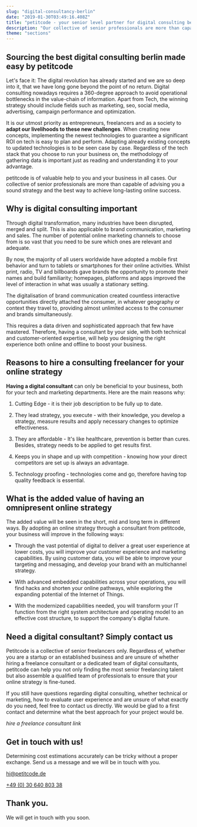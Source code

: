 ```yaml
---
slug: "digital-consultancy-berlin"
date: "2019-01-30T03:49:16.408Z"
title: "petitcode - your senior level partner for digital consulting berlin"
description: "Our collective of senior professionals are more than capable of advising you a sound digital strategy and the best way to achieve long-lasting digital success."
theme: "sections"
---
```


<Sections>
<Section>
<Columns contentWidth="6">
<ColumnContent>

# Sourcing the best digital consulting berlin made easy by petitcode

Let's face it: The digital revolution has already started and we are so deep into it, that we have long gone beyond the point of no return. Digital consulting nowadays requires a 360-degree approach to avoid operational bottlenecks in the value-chain of information. Apart from Tech, the winning strategy should include fields such as marketing, seo, social media, advertising, campaign performance and optimization.

It is our utmost priority as entrepreneurs, freelancers and as a society to **adapt our livelihoods to these new challenges**. When creating new concepts, implementing the newest technologies to guarantee a significant ROI on tech is easy to plan and perform. Adapting already existing concepts to updated technologies is to be seen case by case. Regardless of the tech stack that you choose to run your business on, the methodology of gathering data is important just as reading and understanding it to your advantage.

petitcode is of valuable help to you and your business in all cases. Our collective of senior professionals are more than capable of advising you a sound strategy and the best way to achieve long-lasting online success.

</ColumnContent>
<ColumnImage file="lost-co-178990-unsplash.jpg" alt="Finding an experienced and reliable digital partner can be a real hustle">
</ColumnImage>
</Columns>
</Section>
<Section>
<Columns reverse contentWidth="6">
<ColumnContent>

## Why is digital consulting important

Through digital transformation, many industries have been disrupted, merged and split. This is also applicable to brand communication, marketing and sales. The number of potential online marketing channels to choose from is so vast that you need to be sure which ones are relevant and adequate.

By now, the majority of all users worldwide have adopted a mobile first behavior and turn to tablets or smartphones for their online activities. Whilst print, radio, TV and billboards gave brands the opportunity to promote their names and build familiarity; homepages, platforms and apps improved the level of interaction in what was usually a stationary setting.

The digitalisation of brand communication created countless interactive opportunities directly attached the consumer, in whatever geography or context they travel to, providing almost unlimited access to the consumer and brands simultaneously.

This requires a data driven and sophisticated approach that few have mastered. Therefore, having a consultant by your side, with both technical and customer-oriented expertise, will help you designing the right experience both online and offline to boost your business.

</ColumnContent>
<ColumnImage file="irfan-simsar-1144378-unsplash.jpg" alt="petitcode’s web design agency only executes state-of-the-art solutions">
</ColumnImage>
</Columns>
</Section>
<Section>
<Columns reverse contentWidth="6">
<ColumnContent>

## Reasons to hire a consulting freelancer for your online strategy

**Having a digital consultant** can only be beneficial to your business, both for your tech and marketing departments. Here are the main reasons why:

1.  Cutting Edge - it is their job description to be fully up to date.

2.  They lead strategy, you execute - with their knowledge, you develop a strategy, measure results and apply necessary changes to optimize effectiveness.

3.  They are affordable - It's like healthcare, prevention is better than cures. Besides, strategy needs to be applied to get results first.

4.  Keeps you in shape and up with competition - knowing how your direct competitors are set up is always an advantage.

5.  Technology proofing - technologies come and go, therefore having top quality feedback is essential.

</ColumnContent>
<ColumnImage file="ryoji-iwata-669950-unsplash.jpg" alt="Digital consultants will help you prioritize your marketing decisions">
</ColumnImage>
</Columns>
</Section>
<Section>
<Columns reverse contentWidth="6">
<ColumnContent>

## What is the added value of having an omnipresent online strategy

The added value will be seen in the short, mid and long term in different ways. By adopting an online strategy through a consultant from petitcode, your business will improve in the following ways:

- Through the vast potential of digital to deliver a great user experience at lower costs, you will improve your customer experience and marketing capabilities. By using customer data, you will be able to improve your targeting and messaging, and develop your brand with an multichannel strategy.

- With advanced embedded capabilities across your operations, you will find hacks and shorten your online pathways, while exploring the expanding potential of the Internet of Things.

- With the modernized capabilities needed, you will transform your IT function from the right system architecture and operating model to an effective cost structure, to support the company's digital future.

</ColumnContent>
<ColumnImage file="med-badr-chemmaoui-630239-unsplash.jpg" alt="having an innovative digital strategy can be the puzzle’s missing piece to success">
</ColumnImage>
</Columns>

</Section>
<Section>
<SectionContent>
<Centered>

## Need a digital consultant? Simply contact us

Petitcode is a collective of senior freelancers only. Regardless of, whether you are a startup or an established business and are unsure of whether hiring a freelance consultant or a dedicated team of digital consultants, petitcode can help you not only finding the most senior freelancing talent but also assemble a qualified team of professionals to ensure that your online strategy is fine-tuned.

If you still have questions regarding digital consulting, whether technical or marketing, how to evaluate user experience and are unsure of what exactly do you need, feel free to contact us directly. We would be glad to a first contact and determine what the best approach for your project would be.

*hire a freelance consultant link*

</Centered>
</SectionContent>
</Section>
<Section inverted scrollId="contact">
<SectionContent>
<ClientForm scrollTo="contact">
<FormIntro>

# Get in touch with us!

Determining cost estimations accurately can be tricky without a proper exchange. Send us a message and we will be in touch with you.

<a href="mailto:hi@petitcode.de">hi@petitcode.de</a>

<a href="tel:+493064080338">+49 (0) 30 640 803 38</a>

</FormIntro>
<FormSuccess>

# Thank you.

We will get in touch with you soon.

</FormSuccess>
</ClientForm>
</SectionContent>
</Section>
</Sections>
